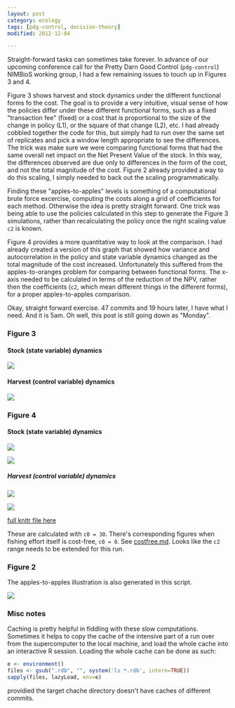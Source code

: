 ```yaml
---
layout: post
category: ecology
tags: [pdg-control, decision-theory]
modified: 2012-12-04

---
```



Straight-forward tasks can sometimes take forever.  In advance of our upcoming conference call for the Pretty Darn Good Control (`pdg-control`) NIMBioS working group, I had a few remaining issues to touch up in Figures 3 and 4.  

Figure 3 shows harvest and stock dynamics under the different functional forms fo the cost.  The goal is to provide a very intuitive, visual sense of how the policies differ under these different functional forms, such as a fixed "transaction fee" (fixed) or a cost that is proportional to the size of the change in policy (L1), or the square of that change (L2), etc.  I had already cobbled together the code for this, but simply had to run over the same set of replicates and pick a window length appropriate to see the differences.  The trick was make sure we were comparing functional forms that had the same overall net impact on the Net Present Value of the stock.  In this way, the differences observed are due only to differences in the form of the cost, and not the total magnitude of the cost.  Figure 2 already provided a way to do this scaling, I simply needed to back out the scaling programmatically.  

Finding these "apples-to-apples" levels is something of a computational brute force excercise, computing the costs along a grid of coefficients for each method.  Otherwise the idea is pretty straight forward.  One trick was being able to use the policies calculated in this step to generate the Figure 3 simulations, rather than recalculating the policy once the right scaling value `c2` is known.  

Figure 4 provides a more quantitative way to look at the comparison.  I had already created a version of this graph that showed how variance and autocorrelation in the policy and state variable dynamics changed as the total magnitude of the cost increased.  Unfortunately this suffered from the apples-to-oranges problem for comparing between functional forms.  The x-axis needed to be calculated in terms of the reduction of the NPV, rather then the coefficients (`c2`, which mean different things in the different forms), for a proper apples-to-apples comparison.  


Okay, straight forward exercise.  47 commits and 19 hours later, I have what I need.  And it is 5am.  Oh well, this post is still going down as "Monday". 


### Figure 3

#### Stock (state variable) dynamics

![](http://www.carlboettiger.info/assets/figures/2012-12-05-72dc8741fb-p1.png) 

#### Harvest (control variable) dynamics

![](http://www.carlboettiger.info/assets/figures/2012-12-05-72dc8741fb-Figure3.png) 


### Figure 4

#### Stock (state variable) dynamics

![](http://www.carlboettiger.info/assets/figures/2012-12-05-72dc8741fb-Figure4S1.png) 

![](http://www.carlboettiger.info/assets/figures/2012-12-05-72dc8741fb-Figure4S2.png) 

##### Harvest (control variable) dynamics

![](http://www.carlboettiger.info/assets/figures/2012-12-05-72dc8741fb-Figure41.png) 

![](http://www.carlboettiger.info/assets/figures/2012-12-05-72dc8741fb-Figure42.png) 



[full knitr file here](https://github.com/cboettig/pdg-control/blob/25e6f1c1a599440be790a7ec047b8b63540255c5/inst/examples/policycosts/writeup.md)

These are calculated with `c0 = 30`.  There's corresponding figures when fishing effort itself is cost-free, `c0 = 0`.  See [costfree.md](https://github.com/cboettig/pdg-control/blob/cccec55a8ac2ef47dea99d45fdb732e5028aec98/inst/examples/policycosts/costfree.md).  Looks like the `c2` range needs to be extended for this run.  

### Figure 2

The apples-to-apples illustration is also generated in this script.  

![](http://www.carlboettiger.info/assets/figures/2012-12-05-72dc8741fb-apples_plot.png) 




### Misc notes

Caching is pretty helpful in fiddling with these slow computations.  Sometimes it helps to copy the cache of the intensive part of a run over from the supercomputer to the local machine, and load the whole cache into an interactive R session.  Loading the whole cache can be done as such:


```r
e <- environment()
files <- gsub(".rdb", "", system('ls *.rdb', intern=TRUE))
sapply(files, lazyLoad, env=e)
```


providied the target chache directory doesn't have caches of different commits.  



